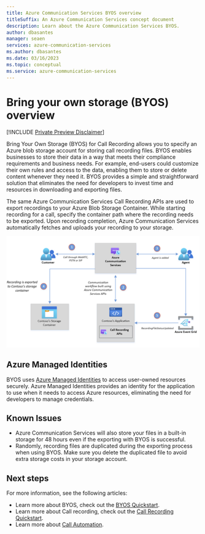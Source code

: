 ```yaml
---
title: Azure Communication Services BYOS overview
titleSuffix: An Azure Communication Services concept document
description: Learn about the Azure Communication Services BYOS.
author: dbasantes
manager: seaen
services: azure-communication-services
ms.author: dbasantes
ms.date: 03/16/2023
ms.topic: conceptual
ms.service: azure-communication-services
---
```


# Bring your own storage (BYOS) overview

[!INCLUDE [Private Preview Disclaimer](../../../../communication-services/includes/private-preview-include-section.md)]


Bring Your Own Storage (BYOS) for Call Recording allows you to specify an Azure blob storage account for storing call recording files. BYOS enables businesses to store their data in a way that meets their compliance requirements and business needs. For example, end-users could customize their own rules and access to the data, enabling them to store or delete content whenever they need it. BYOS provides a simple and straightforward solution that eliminates the need for developers to invest time and resources in downloading and exporting files.

The same Azure Communication Services Call Recording APIs are used to export recordings to your Azure Blob Storage Container. While starting recording for a call, specify the container path where the recording needs to be exported. Upon recording completion, Azure Communication Services automatically fetches and uploads your recording to your storage.

![Diagram showing a call recording being automatically exported to storage container](../media/byos-concept.png)

## Azure Managed Identities

BYOS uses [Azure Managed Identities](../../../../active-directory/managed-identities-azure-resources/overview.md) to access user-owned resources securely. Azure Managed Identities provides an identity for the application to use when it needs to access Azure resources, eliminating the need for developers to manage credentials.


## Known Issues

- Azure Communication Services will also store your files in a built-in storage for 48 hours even if the exporting with BYOS is successful.
- Randomly, recording files are duplicated during the exporting process when using BYOS. Make sure you delete the duplicated file to avoid extra storage costs in your storage account.


## Next steps
For more information, see the following articles:
- Learn more about BYOS, check out the [BYOS Quickstart](../../../quickstarts/call-automation/call-recording/bring-your-own-storage.md).
- Learn more about Call recording, check out the [Call Recording Quickstart](../quickstarts/voice-video-calling/get-started-call-recording.md).
- Learn more about [Call Automation](https://learn.microsoft.com/azure/communication-services/quickstarts/voice-video-calling/callflows-for-customer-interactions?pivots=programming-language-csharp).

